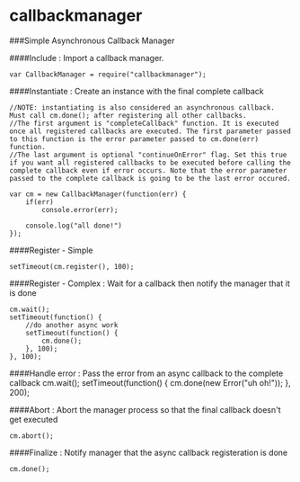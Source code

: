 callbackmanager
===============

###Simple Asynchronous Callback Manager

####Include : Import a callback manager.

	var CallbackManager = require("callbackmanager");


####Instantiate : Create an instance with the final complete callback

	//NOTE: instantiating is also considered an asynchronous callback. Must call cm.done(); after registering all other callbacks.
	//The first argument is "completeCallback" function. It is executed once all registered callbacks are executed. The first parameter passed to this function is the error parameter passed to cm.done(err) function.
	//The last argument is optional "continueOnError" flag. Set this true if you want all registered callbacks to be executed before calling the complete callback even if error occurs. Note that the error parameter passed to the complete callback is going to be the last error occured.

	var cm = new CallbackManager(function(err) {
		if(err)
			console.error(err);
		
		console.log("all done!")
	});	


####Register - Simple

	setTimeout(cm.register(), 100);

####Register - Complex : Wait for a callback then notify the manager that it is done

	cm.wait();
	setTimeout(function() {
		//do another async work
		setTimeout(function() {
			cm.done();
		}, 100);
	}, 100);

####Handle error : Pass the error from an async callback to the complete callback
	cm.wait();
	setTimeout(function() {
		cm.done(new Error("uh oh!"));
	}, 200);

####Abort : Abort the manager process so that the final callback doesn't get executed

	cm.abort();


####Finalize : Notify manager that the async callback registeration is done

	cm.done();
